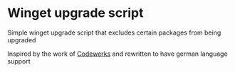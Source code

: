 # Winget upgrade script
Simple winget upgrade script that excludes certain packages from being upgraded

Inspired by the work of [Codewerks](https://github.com/alkampfergit) and rewritten to have german language support

